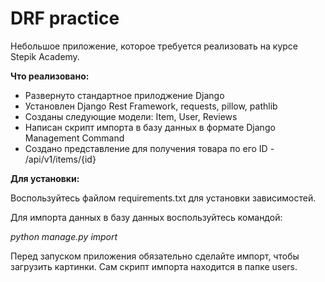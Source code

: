 # DRF practice

Небольшое приложение, которое требуется реализовать на курсе Stepik Academy.

**Что реализовано:**
- Развернуто стандартное прилоджение Django
- Установлен Django Rest Framework, requests, pillow, pathlib
- Созданы следующие модели: Item, User, Reviews
- Написан скрипт импорта в базу данных в формате Django Management Command
- Создано представлениe для получения товара по его ID - /api/v1/items/{id}

**Для установки:**

Воспользуйтесь файлом requirements.txt для установки зависимостей.

Для импорта данных в базу данных воспользуйтесь командой:

*python manage.py import*

Перед запуском приложения обязательно сделайте импорт, чтобы загрузить картинки.
Сам скрипт импорта находится в папке users.